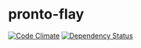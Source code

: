 # pronto-flay

[![Code Climate](https://codeclimate.com/github/mmozuras/pronto-flay.png)](https://codeclimate.com/github/mmozuras/pronto-flay)
[![Dependency Status](https://gemnasium.com/mmozuras/pronto-flay.png)](https://gemnasium.com/mmozuras/pronto-flay)
